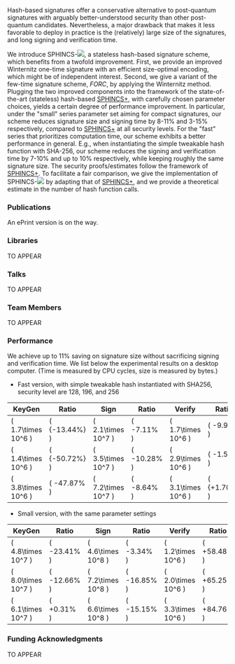 Hash-based signatures offer a conservative alternative to post-quantum signatures with arguably better-understood security than other post-quantum candidates. Nevertheless, a major drawback that makes it less favorable to deploy in practice is the (relatively) large size of the signatures, and long signing and verification time.

We introduce SPHINCS-<img src="https://render.githubusercontent.com/render/math?math=\alpha">, a stateless hash-based signature scheme, which benefits from a twofold improvement. First, we provide an improved Winternitz one-time signature with an efficient size-optimal encoding, which might be of independent interest. Second, we give a variant of the few-time signature scheme, _FORC_, by applying the  Winternitz method. Plugging the two improved components into the framework of the state-of-the-art (stateless) hash-based [SPHINCS+](https://sphincs.org/index.html), with carefully chosen parameter choices, yields a certain degree of performance improvement. In particular, under the "small" series parameter set aiming for compact signatures, our scheme reduces signature size and signing time by 8-11% and 3-15% respectively, compared to [SPHINCS+](https://sphincs.org/index.html) at all security levels. For the "fast" series that prioritizes computation time, our scheme exhibits a better performance in general. E.g., when instantiating the simple tweakable hash function with SHA-256, our scheme reduces the signing and verification time by 7-10% and up to 10% respectively, while keeping roughly the same signature size. The security proofs/estimates follow the framework of [SPHINCS+](https://sphincs.org/index.html). To facilitate a fair comparison, we give the implementation of SPHINCS-<img src="https://render.githubusercontent.com/render/math?math=\alpha"> by adapting that of [SPHINCS+](https://sphincs.org/index.html), and we provide a theoretical estimate in the number of hash function calls. 

### Publications

An ePrint version is on the way.

### Libraries

TO APPEAR

### Talks

TO APPEAR

### Team Members

TO APPEAR

### Performance

We achieve up to 11% saving on signature size without sacrificing signing and verification time. We list below the experimental results on a desktop computer. (Time is measured by CPU cycles, size is measured by bytes.)

- Fast version, with simple tweakable hash instantiated with SHA256, security level are 128, 196, and 256

| **KeyGen**           | **Ratio**        | **Sign**             | **Ratio**      | **Verify**           | **Ratio**       | **Size**    | **Ratio**     |
| -------------------- | ---------------- | -------------------- | -------------- | -------------------- | --------------- | ----------- | ------------- |
| \( 1.7\times 10^6 \) | \( {-13.44\%} \) | \( 2.1\times 10^7 \) | \( -7.11\% \)  | \( 1.7\times 10^6 \) | \( -9.99\% \)   | \( 17040 \) | \( -0.28\% \) |
| \( 1.4\times 10^6 \) | \( {-50.72\%} \) | \( 3.5\times 10^7 \) | \( -10.28\% \) | \( 2.9\times 10^6 \) | \( -1.52\% \)   | \( 35640 \) | \( -0.07\% \) |
| \( 3.8\times 10^6 \) | \( -47.87\% \)   | \( 7.2\times 10^7 \) | \( -8.64\% \)  | \( 3.1\times 10^6 \) | \( {+1.70\%} \) | \( 49696 \) | \( -0.32\% \) |

- Small version, with the same parameter settings

| **KeyGen**           | **Ratio**      | **Sign**             | **Ratio**      | **Verify**           | **Ratio**      | **Size**    | **Ratio**      |
| -------------------- | -------------- | -------------------- | -------------- | -------------------- | -------------- | ----------- | -------------- |
| \( 4.8\times 10^7 \) | \( -23.41\% \) | \( 4.6\times 10^8 \) | \( -3.34\% \)  | \( 1.2\times 10^6 \) | \( +58.48\% \) | \( 6960 \)  | \( -11.41\% \) |
| \( 8.0\times 10^7 \) | \( -12.66\% \) | \( 7.2\times 10^8 \) | \( -16.85\% \) | \( 2.0\times 10^6 \) | \( +65.25\% \) | \( 14784 \) | \( -8.88\% \)  |
| \( 6.1\times 10^7 \) | \( +0.31\% \)  | \( 6.6\times 10^8 \) | \( -15.15\% \) | \( 3.3\times 10^6 \) | \( +84.76\% \) | \( 27104 \) | \( -9.02\% \)  |


### Funding Acknowledgments

TO APPEAR
